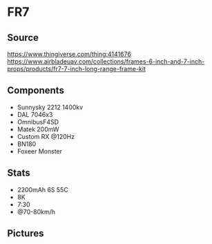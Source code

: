 # FR7

## Source

<https://www.thingiverse.com/thing:4141676>
<https://www.airbladeuav.com/collections/frames-6-inch-and-7-inch-props/products/fr7-7-inch-long-range-frame-kit>

## Components

- Sunnysky 2212 1400kv
- DAL 7046x3
- OmnibusF4SD
- Matek 200mW
- Custom RX @120Hz
- BN180
- Foxeer Monster

## Stats

- 2200mAh 6S 55C
- 8K
- 7:30
- @70-80km/h

## Pictures
